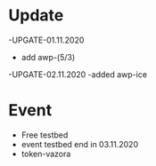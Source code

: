 # Update

-UPGATE-01.11.2020


- add awp-(5/3)


-UPGATE-02.11.2020
-added awp-ice


# Event
- Free testbed
- event testbed end in 03.11.2020
- token-vazora

